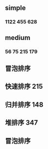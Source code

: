 ## simple
### 1122 455 628

## medium 
### 56 75 215 179

##  冒泡排序
##  快速排序 215
##  归并排序 148
##  堆排序 347
##  冒泡排序




